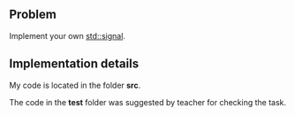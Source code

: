 ## Problem

Implement your own [std::signal](https://en.cppreference.com/w/c/program/signal).

## Implementation details

My code is located in the folder __src__.

The code in the __test__ folder was suggested by teacher for checking the task.
